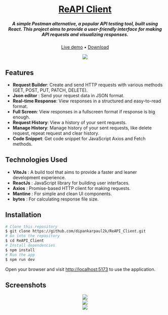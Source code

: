 <h1 align="center">
	<a href="https://reapi-client.vercel.app/">ReAPI Client</a>
</h1>

<h5 align="center">A simple Postman alternative, a popular API testing tool, built using React. This project aims to provide a user-friendly interface for making API requests and visualizing responses.</h5>

<p align="center">
	<a href="https://reapi-client.vercel.app/">Live demo</a>
	•
	<a href="https://github.com/dipankarpaul2k/ReAPI_Client/archive/refs/heads/main.zip">Download</a>
</p>

<div align="center">
	<img src="https://res.cloudinary.com/dysni0qfj/image/upload/v1713343023/ReAPI%20Client%20Project/ReAPI_Client_GET_request.png" />
</div>

## Features

- **Request Builder**: Create and send HTTP requests with various methods (GET, POST, PUT, PATCH, DELETE).
- **Json editor** : Send your request data in JSON format.
- **Real-time Response**: View responses in a structured and easy-to-read format.
- **Full Screen**: View responses in a fullscreen format if response is big enough.
- **Request History**: View a history of your sent requests.
- **Manage History**: Manage history of your sent requests, like delete request, repeat request and clear history.
- **Code Snippet**: Get code snippet for JavaScript Axios and Fetch methods.

## Technologies Used

- **ViteJs** : A build tool that aims to provide a faster and leaner development experience.
- **ReactJs** : JavaScript library for building user interfaces.
- **Axios** : Promise-based HTTP client for making requests.
- **Mantine** : For simple and clean UI components.
- **bytes** : For calculating response file size.

## Installation

```bash
# Clone this repository
$ git clone https://github.com/dipankarpaul2k/ReAPI_Client.git
# Go into the repository
$ cd ReAPI_Client
# Install dependencies
$ npm install
# Run the app
$ npm run dev
```

Open your browser and visit [http://localhost:5173](http://localhost:5173/) to use the application.

## Screenshots

<div align="center">
	<img src="https://res.cloudinary.com/dysni0qfj/image/upload/v1713343022/ReAPI%20Client%20Project/ReAPI_Client_POST_request.png" />
</div>

<div align="center">
	<img src="https://res.cloudinary.com/dysni0qfj/image/upload/v1713428699/ReAPI%20Client%20Project/ReAPI_Client_history.png" />
</div>

<div align="center">
	<img src="https://res.cloudinary.com/dysni0qfj/image/upload/v1713428699/ReAPI%20Client%20Project/ReAPI_Client_code_snippet.png" />
</div>

